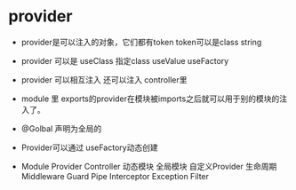 # provider

- provider是可以注入的对象，它们都有token token可以是class string

* provider 可以是 useClass 指定class useValue useFactory
* provider 可以相互注入 还可以注入 controller里
* module 里 exports的provider在模块被imports之后就可以用于别的模块的注入了。
* @Golbal 声明为全局的
* Provider可以通过 useFactory动态创建

* Module Provider Controller 动态模块 全局模块 自定义Provider 生命周期 Middleware Guard Pipe Interceptor Exception Filter
